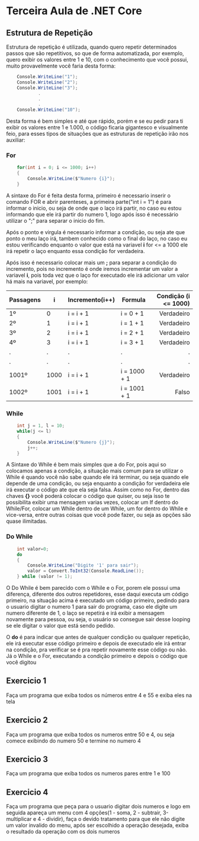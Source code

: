# Terceira Aula de .NET Core

## Estrutura de Repetição

Estrutura de repetição é utilizada, quando quero repetir determinados passos que são repetitivos, so que de forma automatizada, por exemplo, quero exibir os valores entre 1 e 10, com o conhecimento que você possui, muito provavelmente você faria desta forma:

```csharp
    Console.WriteLine("1");
    Console.WriteLine("2");
    Console.WriteLine("3");
            .
            .
            .
    Console.WriteLine("10");
```

Desta forma é bem simples e até que rápido, porém e se eu pedir para ti exibir os valores entre 1 e 1.000, o código ficaria gigantesco e visualmente feio, para esses tipos de situações que as estruturas de repetição irão nos auxiliar:

### For

```csharp
    for(int i = 0; i <= 1000; i++)
    {
        Console.WriteLine($"Numero {i}");
    }
```

A sintaxe do For é feita desta forma, primeiro é necessario inserir o comando FOR e abrir parenteses, a primeira parte("int i = 1") é para informar o inicio, ou seja de onde que o laço irá partir, no caso eu estou informando que ele irá partir do numero 1, logo após isso é necessário utilizar o ";" para separar o inicio do fim. 

Após o ponto e virgula é necessario informar a condição, ou seja ate que ponto o meu laço irá, tambem conhecido como o final do laço, no caso eu estou verificando enquanto o valor que está na variavel **i** for <= a 1000 ele irá repetir o laço enquanto essa condição for verdadeira.

Após isso é necessario colocar mais um **;** para separar a condição do incremento, pois no incremento é onde iremos incrementar um valor a variavel **i**, pois toda vez que o laço for executado ele irá adicionar um valor há mais na variavel, por exemplo:

Passagens | i    | Incremento(i++) | Formula      | Condição (i <= 1000)
--------- | ---- | --------------- | ------------ | ------------------:
1º        | 0    | i = i + 1       | i = 0 + 1    | Verdadeiro
2º        | 1    | i = i + 1       | i = 1 + 1    | Verdadeiro
3º        | 2    | i = i + 1       | i = 2 + 1    | Verdadeiro
4º        | 3    | i = i + 1       | i = 3 + 1    | Verdadeiro
.         | .    | .               | .            | .
.         | .    | .               | .            | .
1001º     | 1000 | i = i + 1       | i = 1000 + 1 | Verdadeiro
1002º     | 1001 | i = i + 1       | i = 1001 + 1 | Falso

### While

```csharp
    int j = 1, l = 10;
    while(j <= l)
    {
        Console.WriteLine($"Numero {j}");
        j++;
    }
```

A Sintaxe do While é bem mais simples que a do For, pois aqui so colocamos apenas a condição, a situação mais comum para se utilizar o While é quando você não sabe quando ele irá terminar, ou seja quando ele depende de uma condição, ou seja enquanto a condição for verdadeira ele irá executar o código ate que ela seja falsa. Assim como no For, dentro das chaves **{}** você poderá colocar o código que quiser, ou seja isso te possibilita exibir uma mensagem varias vezes, colocar um If dentro do While/For, colocar um While dentro de um While, um for dentro do While e vice-versa, entre outras coisas que você pode fazer, ou seja as opções são quase ilimitadas.

### Do While

```csharp
    int valor=0;
    do
    {
        Console.WriteLine("Digite '1' para sair");
        valor = Convert.ToInt32(Console.ReadLine());
    } while (valor != 1);
```

O Do While é bem parecido com o While e o For, porem ele possui uma diferença, diferente dos outros repetidores, esse daqui executa um código primeiro, na situação acima é executado um código primeiro, pedindo para o usuario digitar o numero 1 para sair do programa, caso ele digite um numero diferente de 1, o laço se repetirá e irá exibir a mensagem novamente para pessoa, ou seja, o usuário so consegue sair desse looping se ele digitar o valor que está sendo pedido.

O **do** é para indicar que antes de qualquer condição ou qualquer repetição, ele irá executar esse código primeiro e depois de executado ele irá entrar na condição, pra verificar se é pra repetir novamente esse código ou não. Já o While e o For, executando a condição primeiro e depois o código que você digitou

## Exercicio 1

Faça um programa que exiba todos os números entre 4 e 55 e exiba eles na tela

## Exercicio 2

Faça um programa que exiba todos os numeros entre 50 e 4, ou seja comece exibindo do numero 50 e termine no numero 4

## Exercicio 3

Faça um programa que exiba todos os numeros pares entre 1 e 100

## Exercicio 4

Faça um programa que peça para o usuario digitar dois numeros e logo em seguida apareça um menu com 4 opções(1 - soma, 2 - subtrair, 3-multiplicar e 4 - dividir), faça o devido tratamento para que ele não digite um valor invalido do menu, após ser escolhido a operação desejada, exiba o resultado da operação com os dois numeros
